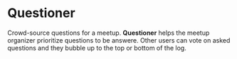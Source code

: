 # Questioner

Crowd-source questions for a meetup. __Questioner__ helps the meetup organizer prioritize questions to be answere. Other users can vote on asked questions and they bubble up to the top or bottom of the log.
